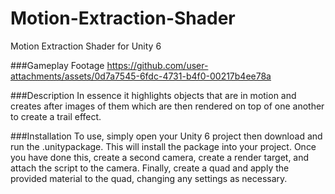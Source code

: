 # Motion-Extraction-Shader
Motion Extraction Shader for Unity 6

###Gameplay Footage
https://github.com/user-attachments/assets/0d7a7545-6fdc-4731-b4f0-00217b4ee78a

###Description
In essence it highlights objects that are in motion and creates after images of them which are then rendered on top of one another to create a trail effect.

###Installation
To use, simply open your Unity 6 project then download and run the .unitypackage. This will install the package into your project. Once you have done this, create a second camera, create a render target, and attach the script to the camera. Finally, create a quad and apply the provided material to the quad, changing any settings as necessary.
